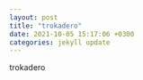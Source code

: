 ```yaml
---
layout: post
title: "trokadero"
date: 2021-10-05 15:17:06 +0300
categories: jekyll update
---
```


trokadero